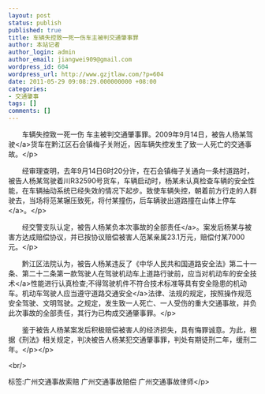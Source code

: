 ```yaml
---
layout: post
status: publish
published: true
title: 车辆失控致一死一伤车主被判交通肇事罪
author: 本站记者
author_login: admin
author_email: jiangwei909@gmail.com
wordpress_id: 604
wordpress_url: http://www.gzjtlaw.com/?p=604
date: 2011-05-29 09:08:29.000000000 +08:00
categories:
- 交通肇事
tags: []
comments: []
---
```

<p><p>　　车辆失控致一死一伤 车主被判交通肇事罪。2009年9月14日，被告人杨某<a>驾驶<&#47;a>货车在黔江区石会镇梅子关附近，因车辆失控发生了致一人死亡的交通事故。<&#47;p><p>　　经审理查明，去年9月14日6时20分许，在石会镇梅子关通向一条村道路时，被告人杨某驾驶着川R32590号货车，车辆启动时，杨某未认真检查车辆的安全性能，在车辆抽动系统已经失效的情况下起步。致使车辆失控，朝着前方行走的人群驶去，当场将范某辗压致死，将付某撞伤，后车辆驶出道路撞在山体上<a>停车<&#47;a>。<&#47;p><p>　　经交警支队认定，被告人杨某负本次事故的<a>全部责任<&#47;a>。案发后杨某与被害方达成赔偿协议，并已按协议赔偿被害人范某亲属23.1万元，赔偿付某7000元。<&#47;p><p>　　黔江区法院认为，被告人杨某违反了《中华人民共和国道路安全法》第二十一条、第二十二条第一款驾驶人在驾驶机动车上道路行驶前，应当对机动车的<a>安全技术<&#47;a>性能进行认真检查;不得驾驶机件不符合技术标准等具有安全隐患的机动车。机动车驾驶人应当遵守<a>道路交通安全<&#47;a>法律、法规的规定，按照操作规范安全驾驶、文明驾驶。之规定，发生致一人死亡、一人受伤的重大交通事故，并负此次事故的全部责任，其行为已构成交通肇事罪。<&#47;p><p>　　鉴于被告人杨某案发后积极赔偿被害人的经济损失，具有悔罪诚意。为此，根据《刑法》相关规定，判决被告人杨某犯交通肇事罪，判处有期徒刑二年，缓刑二年。<&#47;p><&#47;p><br&#47;><p>标签:广州交通事故索赔 广州交通事故赔偿 广州交通事故律师<&#47;p>
